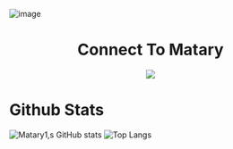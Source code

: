 ![image](https://user-images.githubusercontent.com/92306660/160825969-658d1581-f217-445b-9d75-18d0eab0c42d.png)

<h1 align="center">
Connect To Matary
</h1>


<p align="center">
  <a href="https://github.com/Matary1">
    <img src="https://skillicons.dev/icons?i=figma,discord,linkedin,instagram,twitter,mongodb,vscode,gitlab,github" />
  </a>
</p>
    





# Github Stats

![Matary1,s GitHub stats](https://github-readme-stats.vercel.app/api?username=Matary1&theme=-yellow&show_icons=true)
![Top Langs](https://github-readme-stats.vercel.app/api/top-langs/?username=Matary1&theme=galexy-yellow&layout=compact)


<div align="center">
 




    
    
